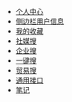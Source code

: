 <!-- - [首页](DOCS/AAA)
- [指南](DOCS/BBB) -->
- [个人中心](DOCS/user)
- [侧边栏用户信息](DOCS/userleft)
- [我的收藏](DOCS/tag)
- [社媒搜](DOCS/socialmedia)
- [企业搜](DOCS/enterprise)
- [一键搜](DOCS/keysearch)
- [贸易搜](DOCS/trade)
- [通用接口](DOCS/common)
- [笔记](DOCS/mark)